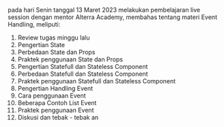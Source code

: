 pada hari Senin tanggal 13 Maret 2023 melakukan pembelajaran live session dengan mentor Alterra Academy, membahas tentang materi Event Handling, meliputi:
1. Review tugas minggu lalu
2. Pengertian State
3. Perbedaan State dan Props
4. Praktek penggunaan State dan Props
5. Pengertian Statefull dan Stateless Component
6. Perbedaan Statefull dan Stateless Component
7. Praktek penggunaan Statefull dan Stateless Component
8. Pengertian Handling Event
9. Cara penggunaan Event
10. Beberapa Contoh List Event
11. Praktek penggunaan Event
12. Diskusi dan tebak - tebak an
